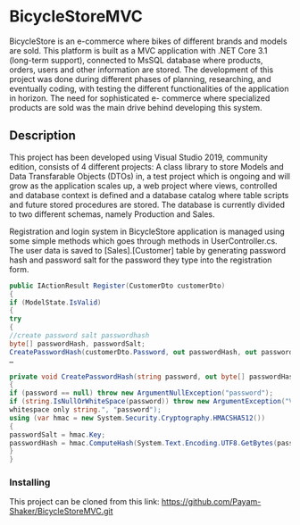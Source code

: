 # BicycleStoreMVC

BicycleStore is an e-commerce where bikes of different brands and models are sold. This
platform is built as a MVC application with .NET Core 3.1 (long-term support), connected to
MsSQL database where products, orders, users and other information are stored.
The development of this project was done during different phases of planning, researching,
and eventually coding, with testing the different functionalities of the application in horizon.
The need for sophisticated e- commerce where specialized products are sold was the main
drive behind developing this system.

## Description

This project has been developed using Visual Studio 2019, community
edition, consists of 4 different projects: A class library to store Models and Data Transfarable
Objects (DTOs) in, a test project which is ongoing and will grow as the application scales up,
a web project where views, controlled and database context is defined and a database catalog
where table scripts and future stored procedures are stored. The database is currently divided to two
different schemas, namely Production and Sales. 

Registration and login system in BicycleStore application is
managed using some simple methods which goes through methods in UserController.cs. The user data is saved to 
[Sales].[Customer] table by generating password hash and password salt for the password
they type into the registration form.

```cs
public IActionResult Register(CustomerDto customerDto)
{
if (ModelState.IsValid)
{
try
{
//create password salt passwordhash
byte[] passwordHash, passwordSalt;
CreatePasswordHash(customerDto.Password, out passwordHash, out passwordSalt);
…

private void CreatePasswordHash(string password, out byte[] passwordHash, out byte[] passwordSalt)
{
if (password == null) throw new ArgumentNullException("password");
if (string.IsNullOrWhiteSpace(password)) throw new ArgumentException("Value cannot be empty or
whitespace only string.", "password");
using (var hmac = new System.Security.Cryptography.HMACSHA512())
{
passwordSalt = hmac.Key;
passwordHash = hmac.ComputeHash(System.Text.Encoding.UTF8.GetBytes(password));
}
}

```
### Installing

This project can be cloned from this link:
https://github.com/Payam-Shaker/BicycleStoreMVC.git


